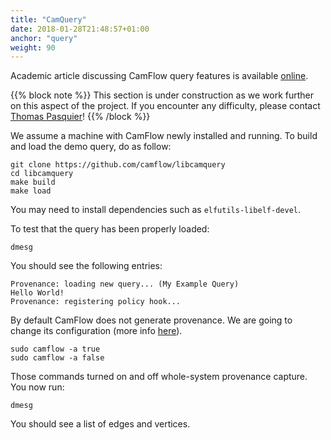 ```yaml
---
title: "CamQuery"
date: 2018-01-28T21:48:57+01:00
anchor: "query"
weight: 90
---
```



Academic article discussing CamFlow query features is available [online](http://camflow.org/publications/ccs-2018.pdf).

{{% block note %}}
This section is under construction as we work further on this aspect of the project.
If you encounter any difficulty, please contact [Thomas Pasquier](http://tfjmp.org)!
{{% /block %}}

We assume a machine with CamFlow newly installed and running.
To build and load the demo query, do as follow:
```
git clone https://github.com/camflow/libcamquery
cd libcamquery
make build
make load
```

You may need to install dependencies such as `elfutils-libelf-devel`.

To test that the query has been properly loaded:
```
dmesg
```

You should see the following entries:
```
Provenance: loading new query... (My Example Query)
Hello World!
Provenance: registering policy hook...
```

By default CamFlow does not generate provenance. We are going to change its configuration (more info [here](https://github.com/CamFlow/documentation/blob/master/docs/configuration.md)).
```
sudo camflow -a true
sudo camflow -a false
```

Those commands turned on and off whole-system provenance capture. You now run:
```
dmesg
```
You should see a list of edges and vertices.
